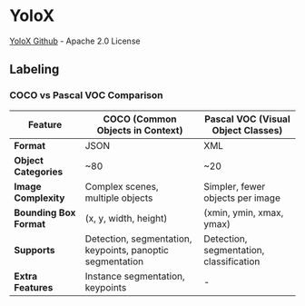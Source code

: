# YoloX

[YoloX Github](https://github.com/Megvii-BaseDetection/YOLOX/tree/main) - Apache 2.0 License

## Labeling 

### COCO vs Pascal VOC Comparison

| Feature                | COCO (Common Objects in Context)         | Pascal VOC (Visual Object Classes)    |
|------------------------|------------------------------------------|---------------------------------------|
| **Format**             | JSON                                     | XML                                   |
| **Object Categories**  | ~80                                      | ~20                                   |
| **Image Complexity**   | Complex scenes, multiple objects         | Simpler, fewer objects per image      |
| **Bounding Box Format**| (x, y, width, height)                    | (xmin, ymin, xmax, ymax)              |
| **Supports**           | Detection, segmentation, keypoints, panoptic segmentation | Detection, segmentation, classification |
| **Extra Features**     | Instance segmentation, keypoints         | -                                     |


